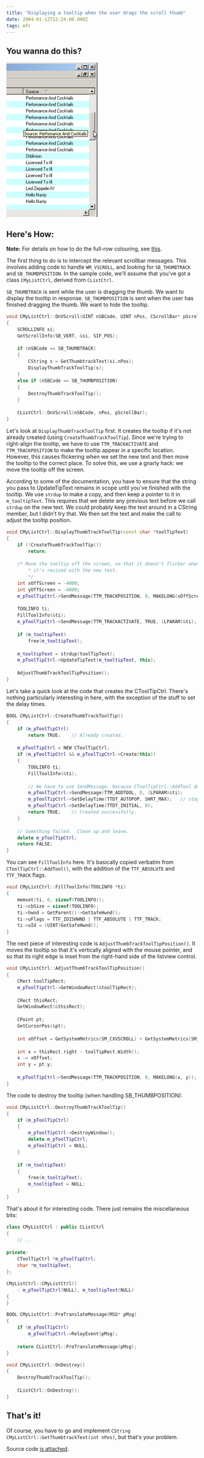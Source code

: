 ```yaml
---
title: "Displaying a tooltip when the user drags the scroll thumb"
date: 2004-01-12T12:24:00.000Z
tags: mfc
---
```

## You wanna do this?

![](/images/2004/2004-01-12-displaying-a-tooltip-when-the-user-drags-the-scroll-thumb/thumbtrack_tooltips.png)

## Here's How:

**Note:** For details on how to do the full-row colouring, see [this](/node/view/63).

The first thing to do is to intercept the relevant scrollbar messages. This involves adding code to handle `WM_VSCROLL`, and looking for `SB_THUMBTRACK` and `SB_THUMBPOSITION`. In the sample code, we'll assume that you've got a class `CMyListCtrl`, derived from `CListCtrl`.

`SB_THUMBTRACK` is sent while the user is dragging the thumb. We want to display the tooltip in response. `SB_THUMBPOSITION` is sent when the user has finished dragging the thumb. We want to hide the tooltip.

```c++
void CMyListCtrl::OnVScroll(UINT nSBCode, UINT nPos, CScrollBar* pScrollBar)
{
    SCROLLINFO si;
    GetScrollInfo(SB_VERT, &si, SIF_POS);

    if (nSBCode == SB_THUMBTRACK)
    {
        CString s = GetThumbtrackText(si.nPos);
        DisplayThumbTrackToolTip(s);
    }
    else if (nSBCode == SB_THUMBPOSITION)
    {
        DestroyThumbTrackToolTip();
    }

    CListCtrl::OnVScroll(nSBCode, nPos, pScrollBar);
}
```

Let's look at `DisplayThumbTrackToolTip` first. It creates the tooltip if it's not already created (using `CreateThumbTrackToolTip`). Since we're trying to right-align the tooltip, we have to use `TTM_TRACKACTIVATE` and `TTM_TRACKPOSITION` to make the tooltip appear in a specific location. However, this causes flickering when we set the new text and then move the tooltip to the correct place. To solve this, we use a gnarly hack: we move the tooltip off the screen.

According to some of the documentation, you have to ensure that the string you pass to UpdateTipText remains in scope until you've finished with the tooltip. We use `strdup` to make a copy, and then keep a pointer to it in `m_tooltipText`. This requires that we delete any previous text before we call `strdup` on the new text. We could probably keep the text around in a CString member, but I didn't try that. We then set the text and make the call to adjust the tooltip position.

```c++
void CMyListCtrl::DisplayThumbTrackToolTip(const char *toolTipText)
{
    if (!CreateThumbTrackToolTip())
        return;

    /* Move the tooltip off the screen, so that it doesn't flicker when
        * it's resized with the new text.
        */
    int xOffScreen = -4000;
    int yOffScreen = -4000;
    m_pToolTipCtrl->SendMessage(TTM_TRACKPOSITION, 0, MAKELONG(xOffScreen, yOffScreen));

    TOOLINFO ti;
    FillToolInfo(&ti);
    m_pToolTipCtrl->SendMessage(TTM_TRACKACTIVATE, TRUE, (LPARAM)&ti);

    if (m_tooltipText)
        free(m_tooltipText);

    m_tooltipText = strdup(toolTipText);
    m_pToolTipCtrl->UpdateTipText(m_tooltipText, this);

    AdjustThumbTrackToolTipPosition();
}
```

Let's take a quick look at the code that creates the CToolTipCtrl. There's nothing particularly interesting in here, with the exception of the stuff to set the delay times.

```c++
BOOL CMyListCtrl::CreateThumbTrackToolTip()
{
    if (m_pToolTipCtrl)
        return TRUE;	// Already created.

    m_pToolTipCtrl = NEW CToolTipCtrl;
    if (m_pToolTipCtrl && m_pToolTipCtrl->Create(this))
    {
        TOOLINFO ti;
        FillToolInfo(&ti);

        // We have to use SendMessage, because CToolTipCtrl::AddTool doesn't pass all of the flags.
        m_pToolTipCtrl->SendMessage(TTM_ADDTOOL, 0, (LPARAM)&ti);
        m_pToolTipCtrl->SetDelayTime(TTDT_AUTOPOP, SHRT_MAX);   // stop the tooltip coming up automatically
        m_pToolTipCtrl->SetDelayTime(TTDT_INITIAL, 0);
        return TRUE;	// Created successfully.
    }

    // Something failed.  Clean up and leave.
    delete m_pToolTipCtrl;
    return FALSE;
}
```

You can see `FillToolInfo` here. It's basically copied verbatim from `CToolTipCtrl::AddTool()`, with the addition of the `TTF_ABSOLUTE` and `TTF_TRACK` flags.

```c++
void CMyListCtrl::FillToolInfo(TOOLINFO *ti)
{
    memset(ti, 0, sizeof(TOOLINFO));
    ti->cbSize = sizeof(TOOLINFO);
    ti->hwnd = GetParent()->GetSafeHwnd();
    ti->uFlags = TTF_IDISHWND | TTF_ABSOLUTE | TTF_TRACK;
    ti->uId = (UINT)GetSafeHwnd();
}
```

The next piece of interesting code is `AdjustThumbTrackToolTipPosition()`. It moves the tooltip so that it's vertically aligned with the mouse pointer, and so that its right edge is inset from the right-hand side of the listview control.

```c++
void CMyListCtrl::AdjustThumbTrackToolTipPosition()
{
    CRect toolTipRect;
    m_pToolTipCtrl->GetWindowRect(&toolTipRect);

    CRect thisRect;
    GetWindowRect(&thisRect);

    CPoint pt;
    GetCursorPos(&pt);

    int xOffset = GetSystemMetrics(SM_CXVSCROLL) + GetSystemMetrics(SM_CXDLGFRAME);

    int x = thisRect.right - toolTipRect.Width();
    x -= xOffset;
    int y = pt.y;

    m_pToolTipCtrl->SendMessage(TTM_TRACKPOSITION, 0, MAKELONG(x, y));
}
```

The code to destroy the tooltip (when handling SB_THUMBPOSITION):

```c++
void CMyListCtrl::DestroyThumbTrackToolTip()
{
    if (m_pToolTipCtrl)
    {
        m_pToolTipCtrl->DestroyWindow();
        delete m_pToolTipCtrl;
        m_pToolTipCtrl = NULL;
    }

    if (m_tooltipText)
    {
        free(m_tooltipText);
        m_tooltipText = NULL;
    }
}
```

That's about it for interesting code. There just remains the miscellaneous bits:

```c++
class CMyListCtrl : public CListCtrl
{
    // ...

private:
    CToolTipCtrl *m_pToolTipCtrl;
    char *m_tooltipText;
};
```

```c++
CMyListCtrl::CMyListCtrl()
    : m_pToolTipCtrl(NULL), m_tooltipText(NULL)
{
}
```

```c++
BOOL CMyListCtrl::PreTranslateMessage(MSG* pMsg)
{
    if (m_pToolTipCtrl)
        m_pToolTipCtrl->RelayEvent(pMsg);

    return CListCtrl::PreTranslateMessage(pMsg);
}
```

```c++
void CMyListCtrl::OnDestroy()
{
    DestroyThumbTrackToolTip();

    CListCtrl::OnDestroy();
}
```

## That's it!

Of course, you have to go and implement `CString CMyListCtrl::GetThumbtrackText(int nPos)`, but that's your problem.

Source code [is attached](/broken-link-to-source-code).
